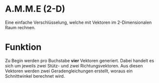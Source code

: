 # A.M.M.E (2-D)
Eine einfache Verschlüsselung, welche mit Vektoren im 2-Dimensionalen Raum rechnen. 

# Funktion

Zu Begin werden pro Buchstabe **vier** Vektoren generiert. Dabei handelt es sich um jeweils zwei Stütz- und zwei Richtungsvektoren. Aus diesen Vektoren werden zwei Geradengleichungen erstellt, woraus ein Schnittwinkel berechnet wird. 
